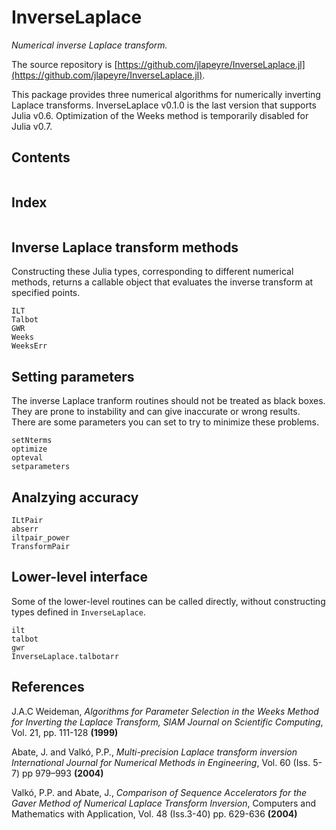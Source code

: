 # InverseLaplace

*Numerical inverse Laplace transform.*

The source repository is [https://github.com/jlapeyre/InverseLaplace.jl](https://github.com/jlapeyre/InverseLaplace.jl).

This package provides three numerical algorithms for numerically inverting Laplace transforms.
InverseLaplace v0.1.0 is the last version that supports Julia v0.6.
Optimization of the Weeks method is temporarily disabled for Julia v0.7.

## Contents

```@contents
```

## Index

```@index
```

## Inverse Laplace transform methods

Constructing these Julia types, corresponding to different numerical methods,
returns a callable object that evaluates the inverse transform at specified points.

```@docs
ILT
Talbot
GWR
Weeks
WeeksErr
```

## Setting parameters

The inverse Laplace tranform routines should not be treated as black boxes. They are prone to instability and can give inaccurate or
wrong results. There are some parameters you can set to try to minimize these problems.

```@docs
setNterms
optimize
opteval
setparameters
```

## Analzying accuracy

```@docs
ILtPair
abserr
iltpair_power
TransformPair
```

## Lower-level interface

Some of the lower-level routines can be called directly, without constructing types defined in `InverseLaplace`.

```@docs
ilt
talbot
gwr
InverseLaplace.talbotarr
```


## References

J.A.C Weideman, *Algorithms for Parameter Selection in the Weeks Method for Inverting the Laplace Transform,
SIAM Journal on Scientific Computing*, Vol. 21, pp. 111-128 **(1999)**


Abate, J. and Valkó, P.P., *Multi-precision Laplace transform inversion
International Journal for Numerical Methods in Engineering*, Vol. 60 (Iss. 5-7) pp 979–993 **(2004)**

Valkó, P.P. and Abate, J.,
*Comparison of Sequence Accelerators for the Gaver Method of Numerical Laplace Transform Inversion*,
Computers and Mathematics with Application,  Vol. 48 (Iss.3-40) pp. 629-636 **(2004)**
